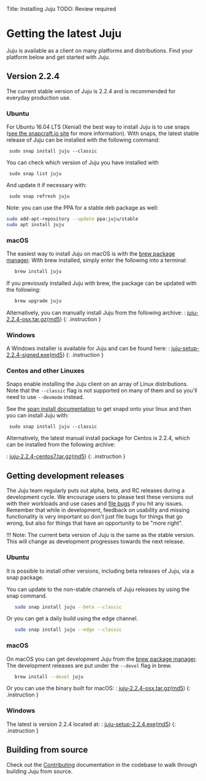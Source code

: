 Title: Installing Juju
TODO:  Review required

# Getting the latest Juju

Juju is available as a client on many platforms and distributions. Find your
platform below and get started with Juju.

## Version 2.2.4

The current stable version of Juju is 2.2.4 and is recommended for everyday
production use.


### Ubuntu

For Ubuntu 16.04 LTS (Xenial) the best way to install Juju is to use snaps
([see the snapcraft.io site][snapcraft] for more information). With snaps, the
latest stable release of Juju can be installed with the following command:

     sudo snap install juju --classic

You can check which version of Juju you have installed with

     sudo snap list juju

And update it if necessary with:

     sudo snap refresh juju

Note: you can use the PPA for a stable deb package as well:

```bash
sudo add-apt-repository --update ppa:juju/stable
sudo apt install juju
```
### macOS

The easiest way to install Juju on macOS is with the [brew package
manager][brew]. With brew installed, simply enter the following into a
terminal:

```bash
   brew install juju
```

If you previously installed Juju with brew, the package can be
updated with the following:

```bash
   brew upgrade juju
```

Alternatively, you can manually install Juju from the following archive:
: [juju-2.2.4-osx.tar.gz](https://launchpad.net/juju/2.2/2.2.4/+download/juju-2.2.4-osx.tar.gz)([md5](https://launchpad.net/juju/2.2/2.2.4/+download/juju-2.2.4-osx.tar.gz/+md5))
{: .instruction }

### Windows

A Windows installer is available for Juju and can be found here:
: [juju-setup-2.2.4-signed.exe](https://launchpad.net/juju/2.2/2.2.4/+download/juju-setup-2.2.4-signed.exe)([md5](https://launchpad.net/juju/2.2/2.2.4/+download/juju-setup-2.2.4-signed.exe/+md5))
{: .instruction }

### Centos and other Linuxes

Snaps enable installing the Juju client on an array of Linux distributions.
Note that the `--classic` flag is not supported on many of them and so you'll
need to use `--devmode` instead.

See the [span install documentation][snap-install] to get snapd onto your linux and then you
can install Juju with:

```
 sudo snap install juju --classic
```

Alternatively, the latest manual install package for Centos is 2.2.4, which
can be installed from the following archive:

: [juju-2.2.4-centos7.tar.gz](https://launchpad.net/juju/2.2/2.2.4/+download/juju-2.2.4-centos7.tar.gz)([md5](https://launchpad.net/juju/2.2/2.2.4/+download/juju-2.2.4-centos7.tar.gz/+md5))
{: .instruction }

## Getting development releases

The Juju team regularly puts out alpha, beta, and RC releases during a
development cycle. We encourage users to please test these versions out with
their workloads and use cases and [file bugs][bugs] if you hit any issues.
Remember that while in development, feedback on usability and missing
functionality is very important so don't just file bugs for things that go
wrong, but also for things that have an opportunity to be "more right".

!!! Note:
    The current beta version of Juju is the same as the stable version. This
    will change as development progresses towards the next release.

### Ubuntu

It is possible to install other versions, including beta releases of
Juju, via a snap package.

You can update to the non-stable channels of Juju releases by using the snap
command.

```bash
   sudo snap install juju --beta --classic
```

Or you can get a daily build using the edge channel.

```bash
   sudo snap install juju --edge --classic
```

### macOS

On macOS you can get development Juju from the [brew package manager][brew].
The development releases are put under the `--devel` flag in brew.

```bash
   brew install --devel juju
```

Or you can use the binary built for macOS:
: [juju-2.2.4-osx.tar.gz](https://launchpad.net/juju/2.2/2.2.4/+download/juju-2.2.4-osx.tar.gz)([md5](https://launchpad.net/juju/2.2/2.2.4/+download/juju-2.2.4-osx.tar.gz/+md5))
{: .instruction }

### Windows

The latest is version 2.2.4 located at:
: [juju-setup-2.2.4.exe](https://launchpad.net/juju/2.2/2.2.4/+download/juju-setup-2.2.4.exe)([md5](https://launchpad.net/juju/2.2/2.2.4/+download/juju-setup-2.2.4.exe/+md5))
{: .instruction }

## Building from source

Check out the [Contributing][contributing] documentation in the codebase to walk through
building Juju from source.


[brew]: https://brew.sh/
[bugs]: https://bugs.launchpad.net/juju/
[contributing]: https://github.com/juju/juju/blob/develop/CONTRIBUTING.md
[install]: ./reference-install.html
[snapcraft]: https://snapcraft.io
[snap-install]: https://snapcraft.io/docs/core/install
